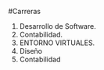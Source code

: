 #Carreras
1. Desarrollo de Software.
2. Contabilidad.
3. ENTORNO VIRTUALES.
4. Diseño
5. Contabilidad
